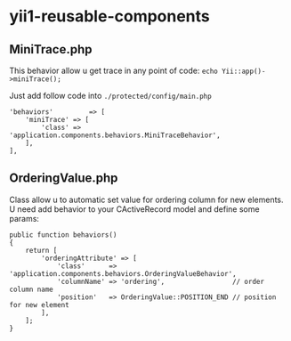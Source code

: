 # yii1-reusable-components

## MiniTrace.php

This behavior allow u get trace in any point of code: `echo Yii::app()->miniTrace();` 

Just add follow code into `./protected/config/main.php`

```
'behaviors'         => [
    'miniTrace' => [
        'class' => 'application.components.behaviors.MiniTraceBehavior',
    ],
],
```


## OrderingValue.php

Class allow u to automatic set value for ordering column for new elements. U need add behavior 
to your CActiveRecord model and define some params:

```
public function behaviors()
{
    return [
        'orderingAttribute' => [
            'class'      => 'application.components.behaviors.OrderingValueBehavior',
            'columnName' => 'ordering',                 // order column name
            'position'   => OrderingValue::POSITION_END // position for new element
        ],
    ];
}
``` 

## 